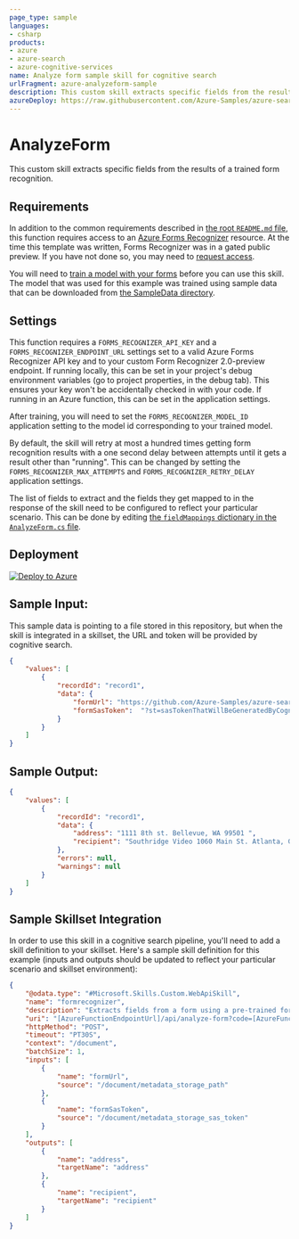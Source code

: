 ```yaml
---
page_type: sample
languages:
- csharp
products:
- azure
- azure-search
- azure-cognitive-services
name: Analyze form sample skill for cognitive search
urlFragment: azure-analyzeform-sample
description: This custom skill extracts specific fields from the results of a trained form recognition.
azureDeploy: https://raw.githubusercontent.com/Azure-Samples/azure-search-power-skills/master/Vision/AnalyzeForm/azuredeploy.json
---
```


# AnalyzeForm

This custom skill extracts specific fields from the results of a trained form recognition.

## Requirements

In addition to the common requirements described in [the root `README.md` file](../../README.md), this function requires access to an [Azure Forms Recognizer](https://azure.microsoft.com/en-us/services/cognitive-services/form-recognizer/) resource. At the time this template was written, Forms Recognizer was in a gated public preview. If you have not done so, you may need to [request access](https://aka.ms/FormRecognizerRequestAccess).

You will need to [train a model with your forms](https://docs.microsoft.com/en-us/azure/cognitive-services/form-recognizer/quickstarts/curl-train-extract) before you can use this skill. The model that was used for this example was trained using sample data that can be downloaded from [the SampleData directory](https://github.com/Azure-Samples/azure-search-power-skills/tree/master/SampleData).

## Settings

This function requires a `FORMS_RECOGNIZER_API_KEY` and a `FORMS_RECOGNIZER_ENDPOINT_URL` settings set to a valid Azure Forms Recognizer API key and to your custom Form Recognizer 2.0-preview endpoint.
If running locally, this can be set in your project's debug environment variables (go to project properties, in the debug tab). This ensures your key won't be accidentally checked in with your code.
If running in an Azure function, this can be set in the application settings.

After training, you will need to set the `FORMS_RECOGNIZER_MODEL_ID` application setting to the model id corresponding to your trained model.

By default, the skill will retry at most a hundred times getting form recognition results with a one second delay between attempts until it gets a result other than "running".
This can be changed by setting the `FORMS_RECOGNIZER_MAX_ATTEMPTS` and `FORMS_RECOGNIZER_RETRY_DELAY` application settings.

The list of fields to extract and the fields they get mapped to in the response of the skill need to be configured to reflect your particular scenario. This can be done by editing [the `fieldMappings` dictionary in the `AnalyzeForm.cs` file](https://github.com/Azure-Samples/azure-search-power-skills/blob/master/Vision/AnalyzeForm/AnalyzeForm.cs#L24).

## Deployment

[![Deploy to Azure](https://azuredeploy.net/deploybutton.svg)](https://portal.azure.com/#create/Microsoft.Template/uri/https%3A%2F%2Fraw.githubusercontent.com%2FAzure-Samples%2Fazure-search-power-skills%2Fmaster%2FVision%2FAnalyzeForm%2Fazuredeploy.json)

## Sample Input:

This sample data is pointing to a file stored in this repository, but when the skill is integrated in a skillset, the URL and token will be provided by cognitive search.

```json
{
    "values": [
        {
            "recordId": "record1",
            "data": { 
                "formUrl": "https://github.com/Azure-Samples/azure-search-power-skills/raw/master/SampleData/Invoice_4.pdf",
                "formSasToken":  "?st=sasTokenThatWillBeGeneratedByCognitiveSearch"
            }
        }
    ]
}
```

## Sample Output:

```json
{
    "values": [
        {
            "recordId": "record1",
            "data": {
                "address": "1111 8th st. Bellevue, WA 99501 ",
                "recipient": "Southridge Video 1060 Main St. Atlanta, GA 65024 "
            },
            "errors": null,
            "warnings": null
        }
    ]
}
```

## Sample Skillset Integration

In order to use this skill in a cognitive search pipeline, you'll need to add a skill definition to your skillset.
Here's a sample skill definition for this example (inputs and outputs should be updated to reflect your particular scenario and skillset environment):

```json
{
    "@odata.type": "#Microsoft.Skills.Custom.WebApiSkill",
    "name": "formrecognizer", 
    "description": "Extracts fields from a form using a pre-trained form recognition model",
    "uri": "[AzureFunctionEndpointUrl]/api/analyze-form?code=[AzureFunctionDefaultHostKey]",
    "httpMethod": "POST",
    "timeout": "PT30S",
    "context": "/document",
    "batchSize": 1,
    "inputs": [
        {
            "name": "formUrl",
            "source": "/document/metadata_storage_path"
        },
        {
            "name": "formSasToken",
            "source": "/document/metadata_storage_sas_token"
        }
    ],
    "outputs": [
        {
            "name": "address",
            "targetName": "address"
        },
        {
            "name": "recipient",
            "targetName": "recipient"
        }
    ]
}
```
